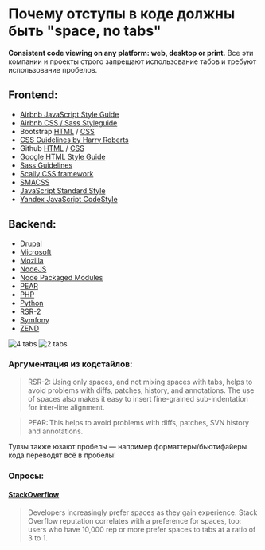 # Почему отступы в коде должны быть "space, no tabs"
__Consistent code viewing on any platform: web, desktop or print.__
Все эти компании и проекты строго запрещают использование табов и требуют использование пробелов.

## Frontend:
 - [Airbnb JavaScript Style Guide](https://github.com/airbnb/javascript#whitespace)
 - [Airbnb CSS / Sass Styleguide](https://github.com/airbnb/css#formatting)
 - Bootstrap [HTML](http://codeguide.co/#html-syntax) / [CSS](http://codeguide.co/#css-syntax)
 - [CSS Guidelines by Harry Roberts](http://cssguidelin.es/#syntax-and-formatting)
 - Github [HTML](https://styleguide.github.com/primer/principles/HTML/#general-formatting) / [CSS](https://styleguide.github.com/primer/principles/SCSS/#spacing)
 - [Google HTML Style Guide](https://google.github.io/styleguide/htmlcssguide.html#Indentation)
 - [Sass Guidelines](http://sass-guidelin.es/#syntax--formatting)
 - [Scally CSS framework](https://github.com/chris-pearce/css-guidelines#text-editor-configuration)
 - [SMACSS](http://smacss.com/book/formatting)
 - [JavaScript Standard Style](https://standardjs.com/)
 - [Yandex JavaScript CodeStyle](https://github.com/ymaps/codestyle/blob/master/javascript.md#general)

## Backend:
 - [Drupal](http://drupal.org/coding-standards)
 - [Microsoft](http://blogs.msdn.com/b/brada/archive/2005/01/26/361363.aspx)
 - [Mozilla](https://developer.mozilla.org/en-US/docs/Developer_Guide/Coding_Style)
 - [NodeJS](http://nodeguide.com/style.html#tabs-vs-spaces)
 - [Node Packaged Modules](https://docs.npmjs.com/misc/coding-style#indentation)
 - [PEAR](http://pear.php.net/manual/en/standards.indenting.php)
 - [PHP](http://svn.apache.org/repos/asf/shindig/attic/php/docs/style-guide.html)
 - [Python](http://www.python.org/dev/peps/pep-0008/#tabs-or-spaces)
 - [RSR-2](https://github.com/php-fig/fig-standards/blob/master/accepted/PSR-2-coding-style-guide.md)
 - [Symfony](http://symfony.com/doc/2.0/contributing/code/standards.html)
 - [ZEND](http://framework.zend.com/manual/1.12/en/coding-standard.php-file-formatting.html)

![4 tabs](https://user-images.githubusercontent.com/1684521/52964256-888e6100-33aa-11e9-90cf-3b9a6c39997b.png)
![2 tabs](https://user-images.githubusercontent.com/1684521/52964301-a360d580-33aa-11e9-8644-3e7cf72e28fd.png)

### Аргументация из кодстайлов:
>RSR-2: Using only spaces, and not mixing spaces with tabs, helps to avoid problems with diffs, patches, history, and annotations. The use of spaces also makes it easy to insert fine-grained sub-indentation for inter-line alignment.

>PEAR: This helps to avoid problems with diffs, patches, SVN history and annotations.

Тулзы также юзают пробелы — например форматтеры/бьютифайеры кода переводят всё в пробелы!

### Опросы:
#### [StackOverflow](http://stackoverflow.com/research/developer-survey-2015)
> Developers increasingly prefer spaces as they gain experience. Stack Overflow reputation correlates with a preference for spaces, too: users who have 10,000 rep or more prefer spaces to tabs at a ratio of 3 to 1.
